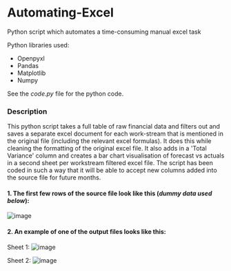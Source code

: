 # Automating-Excel

Python script which automates a time-consuming manual excel task

Python libraries used:

- Openpyxl
- Pandas
- Matplotlib
- Numpy

See the _code.py_ file for the python code. 

### Description

This python script takes a full table of raw financial data and filters out and saves a separate excel document for each work-stream that is mentioned in the original file (including the relevant excel formulas). It does this while cleaning the formatting of the original excel file. It also adds in a 'Total Variance' column and creates a bar chart visualisation of forecast vs actuals in a second sheet per workstream filtered excel file. The script has been coded in such a way that it will be able to accept new columns added into the source file for future months.

#### 1. The first few rows of the source file look like this (_dummy data used below_):

![image](https://user-images.githubusercontent.com/92688098/141981248-865a9798-576e-44ad-8a61-c1b60be98fec.png)

#### 2. An example of one of the output files looks like this:

Sheet 1:
![image](https://user-images.githubusercontent.com/92688098/141981135-1611fd9d-6f4f-48f0-b1f7-ed28b011074b.png)

Sheet 2:
![image](https://user-images.githubusercontent.com/92688098/141980945-3426d28c-a5b2-470d-b446-f4a91a7932fb.png)
